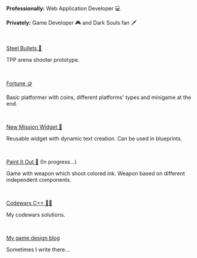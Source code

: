 <b>Professionally:</b> Web Application Developer 💻

<b>Privately:</b> Game Developer 🎮 and Dark Souls fan 🗡️

</br>

[Steel Bullets 🔫](https://github.com/apokrif6/SteelBullets)

TPP arena shooter prototype.

</br>

[Fortune 🪙](https://github.com/apokrif6/Fortune)

Basic platformer with coins, different platforms' types and minigame at the end.

</br>

[New Mission Widget 📔](https://github.com/apokrif6/NewMissionWidget)

Reusable widget with dynamic text creation. Can be used in blueprints.

</br>

[Paint It Out 🎨](https://github.com/apokrif6/NewMissionWidget) (In progress...)

Game with weapon which shoot colored ink. Weapon based on different independent components.

</br>

[Codewars C++ 👨‍💻](https://github.com/apokrif6/codewars-cpp)

My codewars solutions.

</br>

[My game design blog](https://apokrif6.github.io)

Sometimes I write there...
